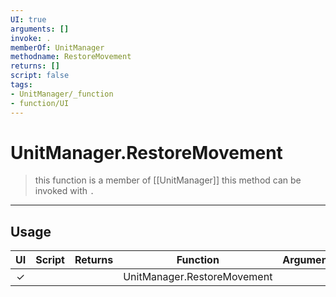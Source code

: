 ```yaml
---
UI: true
arguments: []
invoke: .
memberOf: UnitManager
methodname: RestoreMovement
returns: []
script: false
tags:
- UnitManager/_function
- function/UI
---
```

# UnitManager.RestoreMovement
> this function is a member of [[UnitManager]]
> this method can be invoked with `.`
-----
## Usage
|  UI | Script | Returns | Function | Arguments |
|:---:|:------:|-------:|:--------:|:---------|
|✓| ||UnitManager.RestoreMovement||
